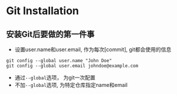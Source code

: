 # Git Installation

## 安装Git后要做的第一件事

- 设置user.name和user.email, 作为每次[commit], git都会使用的信息

```shell
git config --global user.name "John Doe"
git config --global user.email johndoe@example.com
```

- 通过`--global`选项， 为git一次配置
- 不加`--global`选项, 为特定仓库指定name和email
